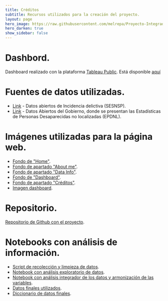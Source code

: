 ```yaml
---
title: Créditos
subtitle: Recursos utilizados para la creación del proyecto.
layout: page
hero_image: https://raw.githubusercontent.com/melrepa/Proyecto-Integrador-Ing-Car/main/docs/imagenes/01-1.png
hero_darken: true
show_sidebar: false
---
```


# Dashbord.

Dashboard realizado con la plataforma [Tableau Public](https://public.tableau.com/app/discover). Está disponible [aquí](https://public.tableau.com/views/Feminicidios_desaparecidas/Fem-Desap?:language=en-US&publish=yes&:display_count=n&:origin=viz_share_link)

# Fuentes de datos utilizadas.

* [Link](https://www.gob.mx/sesnsp/acciones-y-programas/datos-abiertos-de-incidencia-delictiva) -  Datos abiertos de Incidencia delictiva (SESNSP).
* [Link](https://datos.gob.mx/busca/dataset/estadistica-de-personas-desaparecidas-no-localizadas/resource/a42be713-6cc3-4339-88c3-0e70d1089baa?inner_span=True) -  Datos Abiertos del Gobierno, donde se presentan las Estadísticas de Personas Desaparecidas no localizadas (EPDNL).

# Imágenes utilizadas para la página web.

* [Fondo de "Home"](https://raw.githubusercontent.com/melrepa/Proyecto-Integrador-Ing-Car/main/docs/imagenes/feminicidios-1068x712.png).
* [Fondo de apartado "About me"](https://raw.githubusercontent.com/melrepa/Proyecto-Integrador-Ing-Car/main/docs/imagenes/1560213295401.png).
* [Fondo de apartado "Data Info"](https://raw.githubusercontent.com/melrepa/Proyecto-Integrador-Ing-Car/main/docs/imagenes/EQtk468U4AcmDhE.png).
* [Fondo de "Dashboard"](https://raw.githubusercontent.com/melrepa/Proyecto-Integrador-Ing-Car/main/docs/imagenes/feminicidio-2.jpg).
* [Fondo de apartado "Créditos"](https://raw.githubusercontent.com/melrepa/Proyecto-Integrador-Ing-Car/main/docs/imagenes/01-1.png).
* [Imagen dashboard]().

# Repositorio.

[Repositorio de Github con el proyecto](https://github.com/melrepa/Proyecto-Integrador-Ing-Car).

# Notebooks con análisis de información.

* [Script de recolección y limpieza de datos](https://github.com/melrepa/Proyecto-Integrador-Ing-Car/blob/main/script_mrp.py).
* [Notebook con análisis exploratorio de datos](https://colab.research.google.com/drive/1MPlpiCCS-ka-G1-arWt77RyWXSzYEQTh?usp=sharing).
* [Notebook con análisis integrador de los datos y armonización de las variables](https://colab.research.google.com/drive/1V3kLgTVj-wWBp3E4ReOSpE5cS75Gj565?usp=sharing).
* [Datos finales utilizados](https://github.com/melrepa/Proyecto-Integrador-Ing-Car/blob/main/femin-desap.csv).
* [Diccionario de datos finales](https://github.com/melrepa/Proyecto-Integrador-Ing-Car/blob/main/Diccionario.xlsx).

